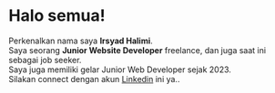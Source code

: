 # Halo semua! 

Perkenalkan nama saya **Irsyad Halimi**.\
Saya seorang **Junior Website Developer** freelance, dan juga saat ini sebagai job seeker.\
Saya juga memiliki gelar Junior Web Developer sejak 2023.\
Silakan connect dengan akun [Linkedin](https://www.linkedin.com/in/IrsyadHalimi/) ini ya..
